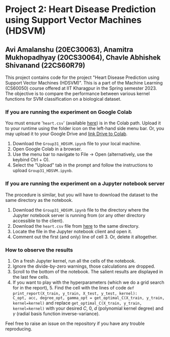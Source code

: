 # Project 2: Heart Disease Prediction using Support Vector Machines (HDSVM)
## Avi Amalanshu (20EC30063), Anamitra Mukhopadhyay (20CS30064), Chavle Abhishek Shivanand (22CS60R79)
This project contains code for the project "Heart Disease Prediction using Support Vector Machines (HDSVM)". This is a part of the Machine Learning (CS60050) course offered at IIT Kharagpur in the Spring semester 2023.  The objective is to compare the performance between various kernel functions for SVM classification on a biological dataset.
### If you are running the experiment on Google Colab
 You must ensure '```heart.csv```' (available [here](https://drive.google.com/drive/folders/1Sgv7ghbh9Z1DDztioCd_zMmYpVTV9woJ)) is in the Colab path. Upload it to your runtime using the folder icon on the left-hand side menu bar. Or, you may upload it to your Google Drive and [link Drive to Colab](https://towardsdatascience.com/different-ways-to-connect-google-drive-to-a-google-colab-notebook-pt-1-de03433d2f7a).
1. Download the `Group31_HDSVM.ipynb` file to your local machine.
2. Open Google Colab in a browser.
3. Use the menu bar to navigate to File -> Open (alternatively, use the keybind Ctrl + O).
4. Select the "Upload" tab in the prompt and follow the instructions to upload `Group31_HDSVM.ipynb`.
### If you are running the experiment on a Jupyter notebook server
The procedure is similar, but you will have to download the dataset to the same directory as the notebook.
1. Download the `Group31_HDSVM.ipynb` file to the directory where the Jupyter notebook server is running from (or any other directory accessible to the client). 
2. Download the `heart.csv` file from [here](https://drive.google.com/drive/folders/1Sgv7ghbh9Z1DDztioCd_zMmYpVTV9woJ) to the same directory.
3. Locate the file in the Jupyter notebook client and open it.
4. Comment out the first (and only) line of cell 3. Or, delete it altogether.
### How to observe the results
1. On a fresh Jupyter kernel, run all the cells of the notebook.
2. Ignore the divide-by-zero warnings, those calculations are dropped.
3. Scroll to the bottom of the notebook. The salient results are displayed in the last few cells.
4. If you want to play with the hyperparameters (which we do a grid search for in the report),
	5. Find the cell with the lines of code
	 ```def print_report(X_train, y_train, X_test, y_test, kernel):``` 
	 ```		C_opt, acc, degree_opt, gamma_opt = get_optimal_C(X_train, y_train, kernel=kernel)```
	 and replace ```get_optimal_C(X_train, y_train, kernel=kernel)``` with your desired $C$, 0, $d$ (polynomial kernel degree) and $\gamma$ (radial basis function inverse-variance).
	 
Feel free to raise an issue on the repository if you have any trouble reproducing.
